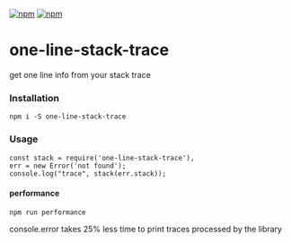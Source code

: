 [![npm](https://img.shields.io/npm/v/one-line-stack-trace.svg?maxAge=2592000?style=flat-square)](https://www.npmjs.com/package/one-line-stack-trace)
[![npm](https://img.shields.io/npm/dt/one-line-stack-trace.svg?maxAge=2592000?style=flat-square)](https://www.npmjs.com/package/one-line-stack-trace)
# one-line-stack-trace
get one line info from your stack trace
### Installation
    npm i -S one-line-stack-trace
### Usage
    const stack = require('one-line-stack-trace'),
    err = new Error('not found');
    console.log("trace", stack(err.stack));
#### performance
    npm run performance

console.error takes 25% less time to print traces processed by the library
